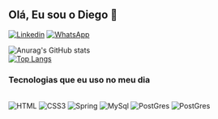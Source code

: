 ## Olá, Eu sou o Diego 🖖

[![Linkedin](https://img.shields.io/badge/LinkedIn-0077B5?style=for-the-badge&logo=linkedin&logoColor=white)](https://www.linkedin.com/in/diego-ssantos/)
[![WhatsApp](https://img.shields.io/badge/WhatsApp-25D366?style=for-the-badge&logo=whatsapp&logoColor=white)](https://wa.me/qr/KC4LWID7VXFVH1)
   
   
![Anurag's GitHub stats](https://github-readme-stats.vercel.app/api?username=Diego-k2&show_icons=true&theme=cobalt)   
[![Top Langs](https://github-readme-stats.vercel.app/api/top-langs/?username=Diego-k2&layout=compact&theme=cobalt)](https://github.com/anuraghazra/github-readme-stats)
 
### Tecnologias que eu uso no meu dia 

<div style = "display: inline_block"></br>
  <img alt="HTML" src="https://img.shields.io/badge/HTML5-E34F26?style=for-the-badge&logo=html5&logoColor=white">
  <img alt="CSS3" src="https://img.shields.io/badge/CSS3-1572B6?style=for-the-badge&logo=css3&logoColor=white"
  <img alt="JAVA" src="https://img.shields.io/badge/Java-ED8B00?style=for-the-badge&logo=java&logoColor=white">
  <img alt="Spring" src="https://img.shields.io/badge/Spring-6DB33F?style=for-the-badge&logo=spring&logoColor=white">
  <img alt="MySql" src="https://img.shields.io/badge/MySQL-00000F?style=for-the-badge&logo=mysql&logoColor=white">
  <img alt="PostGres" src="https://img.shields.io/badge/PostgreSQL-316192?style=for-the-badge&logo=postgresql&logoColor=white">
  <img alt="PostGres" src="https://img.shields.io/badge/Python-14354C?style=for-the-badge&logo=python&logoColor=white">
 </div></br>
  
